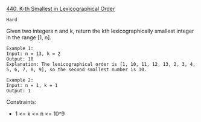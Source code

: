 [440. K-th Smallest in Lexicographical Order](https://leetcode.com/problems/k-th-smallest-in-lexicographical-order/description/)

`Hard`

Given two integers n and k, return the kth lexicographically smallest integer in the range [1, n].

```
Example 1:
Input: n = 13, k = 2
Output: 10
Explanation: The lexicographical order is [1, 10, 11, 12, 13, 2, 3, 4, 5, 6, 7, 8, 9], so the second smallest number is 10.

Example 2:
Input: n = 1, k = 1
Output: 1
```

Constraints:

- 1 <= k <= n <= 10^9
